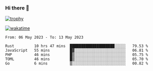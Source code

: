 ### Hi there 👋

[![trophy](https://github-profile-trophy.vercel.app/?username=cxnky&theme=dracula)](https://github.com/ryo-ma/github-profile-trophy)

[![wakatime](https://wakatime.com/badge/user/1c39c599-5497-41b9-a5be-2c4676e7fd23.svg)](https://wakatime.com/@1c39c599-5497-41b9-a5be-2c4676e7fd23)
<!--START_SECTION:waka-->

```text
From: 06 May 2023 - To: 13 May 2023

Rust         10 hrs 47 mins  ████████████████████░░░░░   79.53 %
JavaScript   55 mins         █▓░░░░░░░░░░░░░░░░░░░░░░░   06.81 %
PHP          46 mins         █▒░░░░░░░░░░░░░░░░░░░░░░░   05.75 %
TOML         46 mins         █▒░░░░░░░░░░░░░░░░░░░░░░░   05.70 %
Go           6 mins          ▒░░░░░░░░░░░░░░░░░░░░░░░░   00.82 %
```

<!--END_SECTION:waka-->
